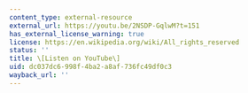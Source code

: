 ```yaml
---
content_type: external-resource
external_url: https://youtu.be/2NSDP-GqlwM?t=151
has_external_license_warning: true
license: https://en.wikipedia.org/wiki/All_rights_reserved
status: ''
title: \[Listen on YouTube\]
uid: dc037dc6-998f-4ba2-a8af-736fc49df0c3
wayback_url: ''
---
```

